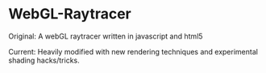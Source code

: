 WebGL-Raytracer
===============
Original:
A webGL raytracer written in javascript and html5

Current:
Heavily modified with new rendering techniques and experimental shading hacks/tricks.
